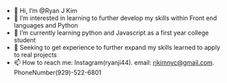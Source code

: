- 👋 Hi, I’m @Ryan J Kim
- 👀 I’m interested in learning to further develop my skills within Front end languages and Python
- 🌱 I’m currently learning python and Javascript as a first year college student
- 💞️ Seeking to get experience to further expand my skills learned to apply to real projects
- 📫 How to reach me: Instagram(ryanji44).  email: rjkimnyc@gmail.com.   PhoneNumber(929)-522-6801

<!---
Ryanjkim11/Ryanjkim11 is a ✨ special ✨ repository because its `README.md` (this file) appears on your GitHub profile.
You can click the Preview link to take a look at your changes.
--->

